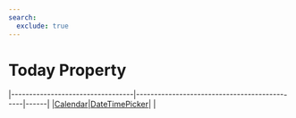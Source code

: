 ```yaml
---
search:
  exclude: true
---
```


<h1 class="heading"><span class="name">Today Property</span></h1>

|----------------------------------|----------------------------------------------|------|
|[Calendar](../objects/calendar.md)|[DateTimePicker](../objects/datetimepicker.md)|&nbsp;|

